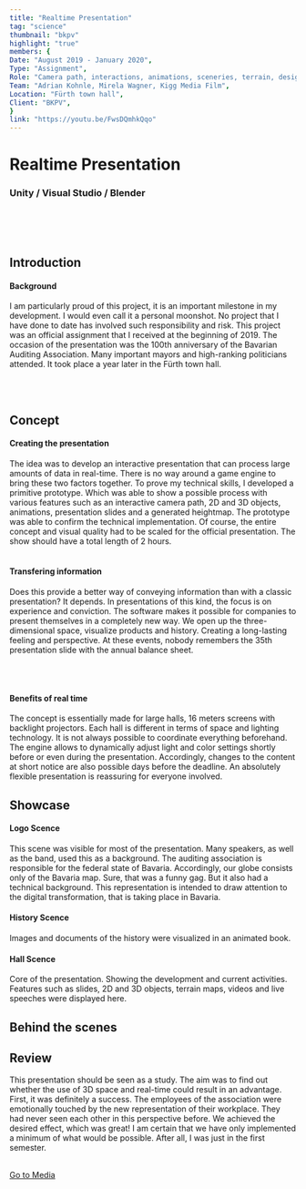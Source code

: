 ```yaml
---
title: "Realtime Presentation"
tag: "science"
thumbnail: "bkpv"
highlight: "true"
members: {
Date: "August 2019 - January 2020",
Type: "Assignment",         
Role: "Camera path, interactions, animations, sceneries, terrain, design",
Team: "Adrian Kohnle, Mirela Wagner, Kigg Media Film",
Location: "Fürth town hall",
Client: "BKPV",
}
link: "https://youtu.be/FwsDQmhkQqo"
---
```


# Realtime Presentation

### Unity / Visual Studio / Blender <br /> <br />

<team :link="link" :members="members" title="Media" type="Showcase"></team>

<br /> <br />

<image-loader height="large_wide" image="science/bkpv/intro"></image-loader>

## Introduction

#### Background

I am particularly proud of this project, it is an important milestone in my development. I would even call it a personal moonshot.
No project that I have done to date has involved such responsibility and risk. This project was an official assignment
that I received at the beginning of 2019. The occasion of the presentation was the 100th anniversary of the Bavarian Auditing Association.
Many important mayors and high-ranking politicians attended.
It took place a year later in the Fürth town hall.

<br /> <br />

<image-loader height="medium_wide" image="science/bkpv/title"></image-loader>

## Concept

#### Creating the presentation

The idea was to develop an interactive presentation that can process large amounts of data in real-time. There is no way around a game engine to bring these two factors together. To prove my technical skills, I developed a primitive prototype. Which was able to show a possible process with various features such as an interactive camera path, 2D and 3D objects, animations, presentation slides and a generated heightmap. The prototype was able to confirm the technical implementation. Of course, the entire concept and visual quality had to be scaled for the official presentation. The show should have a total length of 2 hours.
<br /> <br />

#### Transfering information

Does this provide a better way of conveying information than with a classic presentation? It depends. In presentations of this kind, the focus is on experience and conviction. The software makes it possible for companies to present themselves in a completely new way. We open up the three-dimensional
space, visualize products and history. Creating a long-lasting feeling and perspective. At these events, nobody remembers the 35th presentation slide with the annual balance sheet.

<br /> <br />

#### Benefits of real time

The concept is essentially made for large halls, 16 meters screens with backlight projectors. Each hall is different in terms of space and lighting technology.
It is not always possible to coordinate everything beforehand. The engine allows to dynamically adjust light and color settings shortly before or even during the presentation. Accordingly, changes to the content at short notice are also possible days before the deadline. An absolutely flexible presentation is reassuring for everyone involved.

## Showcase

#### Logo Scence

This scene was visible for most of the presentation. Many speakers, as well as the band, used this as a background. The auditing association is responsible for the federal state of Bavaria. Accordingly, our globe consists only of the Bavaria map. Sure, that was a funny gag. But it also had a technical background. This representation is intended to draw attention to the digital transformation, that is taking place in Bavaria.

<image-loader height="medium_wide" image="science/bkpv/intro"></image-loader>

#### History Scence

Images and documents of the history were visualized in an animated book.

<image-loader height="medium_wide" image="science/bkpv/history"></image-loader>

#### Hall Scence

Core of the presentation. Showing the development and current activities.
Features such as slides, 2D and 3D objects, terrain maps, videos and live speeches were displayed here.

<image-loader height="small_wide" image="science/bkpv/present"></image-loader>

## Behind the scenes

<image-loader height="small_wide" image="science/bkpv/scenes"></image-loader>

## Review

This presentation should be seen as a study. The aim was to find out whether the use of 3D space and real-time could result in an advantage. First, it was definitely a success. The employees of the association were emotionally touched by the new representation of their workplace. They had never seen each other in this perspective before. We achieved the desired effect, which was great! I am certain that we have only implemented a minimum of what would be possible. After all, I was just in the first semester.
<br /> <br />

[Go to Media](#top)
